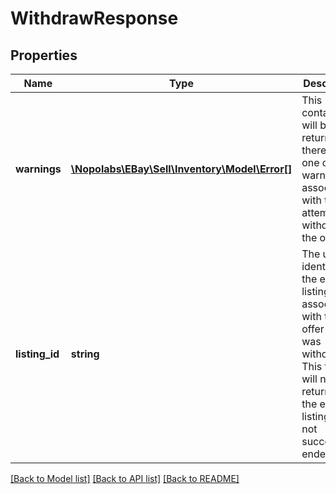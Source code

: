 # WithdrawResponse

## Properties
Name | Type | Description | Notes
------------ | ------------- | ------------- | -------------
**warnings** | [**\Nopolabs\EBay\Sell\Inventory\Model\Error[]**](Error.md) | This container will be returned if there were one or more warnings associated with the attempt to withdraw the offer. | [optional] 
**listing_id** | **string** | The unique identifier of the eBay listing associated with the offer that was withdrawn. This field will not be returned if the eBay listing was not successfully ended. | [optional] 

[[Back to Model list]](../README.md#documentation-for-models) [[Back to API list]](../README.md#documentation-for-api-endpoints) [[Back to README]](../README.md)


